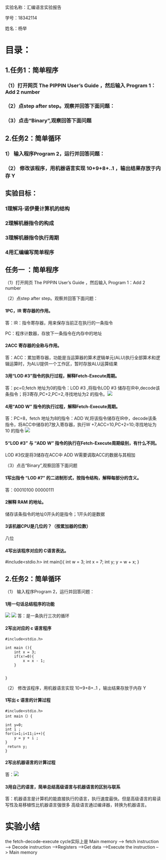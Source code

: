 实验名称：汇编语言实验报告

学号：18342114

姓名：杨举

# 目录：

## 1.任务1：简单程序
### （1）打开网页 The PIPPIN User’s Guide ，然后输入 Program 1：Add 2 number

### （2）点step after step。观察并回答下面问题：
### （3）点击“Binary”,观察回答下面问题
## 2.任务2：简单循环

### 1） 输入程序Program 2，运行并回答问题：
### （2） 修改该程序，用机器语言实现 10+9+8+..1 ，输出结果存放于内存 Y

## 实验目标： 
### 1理解冯·诺伊曼计算机的结构
### 2理解机器指令的构成
### 3理解机器指令执行周期
### 4用汇编编写简单程序

## 任务一 ：简单程序
（1）打开网页 The PIPPIN User’s Guide ，然后输入 Program 1：Add 2 number

（2）点step after step。观察并回答下面问题：

#### 1PC，IR 寄存器的作用。

答：IR：指令寄存器，用来保存当前正在执行的一条指令 

PC：程序计数器，存放下一条指令在内存中的地址
#### 2ACC 寄存器的全称与作用。
答：ACC：累加寄存器，功能是当运算器的算术逻辑单元(ALU)执行全部算术和逻辑运算时，为ALU提供一个工作区，暂时存放ALU运算结果
#### 3用“LOD #3”指令的执行过程，解释Fetch-Execute周期。
答：pc=0,fetch 地址为0的指令：LOD #3 ,将指令LOD #3 储存在IR中,decode该条指令；将3寄存,PC+2,PC=2,寻找地址为2 的指令。![](images/1.png)
#### 4用“ADD W” 指令的执行过程，解释Fetch-Execute周期。
答：PC=8，fetch 地址为8的指令：ADD W,将该指令储存在IR中，decode该条指令，将ACC中储存的7放入寄存器，执行W +7,ACC=10,PC+2=10;寻找地址为10 的指令
![](images/2.png)
#### 5“LOD #3” 与 “ADD W” 指令的执行在Fetch-Execute周期级别，有什么不同。
LOD #3仅是将3储存在ACC中
ADD W需要调取ACC的数据与其相加

（3）点击“Binary”,观察回答下面问题

#### 1写出指令 “LOD #7” 的二进制形式，按指令结构，解释每部分的含义。
答：00010100 00000111
#### 2解释 RAM 的地址。
储存该条指令的地址0开头的是指令；1开头的是数据
#### 3该机器CPU是几位的？（按累加器的位数）
八位
#### 4写出该程序对应的 C语言表达。
#include<stdio.h>
int main(){
    int  w = 3;
    int x = 7;
    int y;
    y = w + x;
}
## 2.任务2：简单循环

（1） 输入程序Program 2，运行并回答问题：

#### 1用一句话总结程序的功能
![](images/5.png)
![](images/4.png)
答：是一条执行三次的循环
#### 2写出对应的 c 语言程序

    #include<stdio.h>

    int main (){
        int x = 3;
        if(x!=0){
            x = x - 1;
        }
        

    }
（2） 修改该程序，用机器语言实现 10+9+8+..1 ，输出结果存放于内存 Y

#### 1写出 c 语言的计算过程
    #include<stdio.h>
    int main（）{
    
    int y=0;
    int i ; 
    for(i=1;i<11;i++){
        y = y + i ;
    }
     return y;
    }
#### 2写出机器语言的计算过程
答：![](images/6.png)

#### 3用自己的语言，简单总结高级语言与机器语言的区别与联系
答：机器语言是计算机的能直接执行的语言，执行速度最快。但是高级语言的易读写性及易移植性比机器语言强很多
高级语言通过编译器，转换为机器语言。

# 实验小结
the fetch-decode-execute cycle实际上是
Main memory –> fetch instruction –> Decode instruction –>Registers –>Get data –>Execute the instruction –> Main memory
